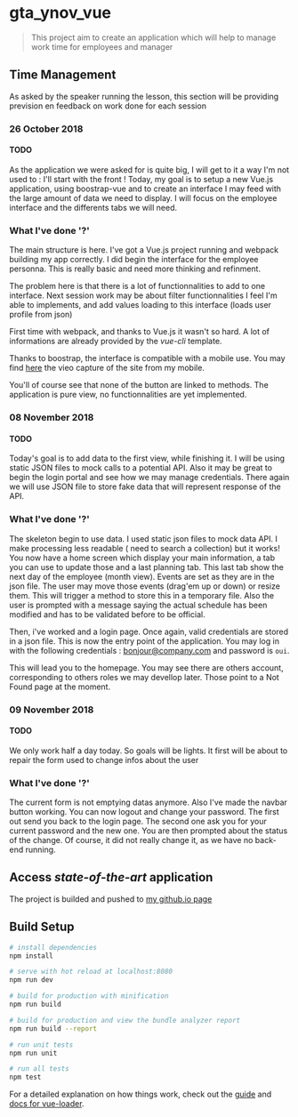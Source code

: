 # gta_ynov_vue

> This project aim to create an application which will help to manage work time for employees and manager

## Time Management

As asked by the speaker running the lesson, this section will be providing prevision en feedback on work done for each session

### 26 October 2018

#### TODO

As the application we were asked for is quite big, I will get to it a way I'm not used to : I'll start with the front !
Today, my goal is to setup a new Vue.js application, using boostrap-vue and to create an interface I may feed with the
large amount of data we need to display. I will focus on the employee interface and the differents tabs we will need.

### What I've done '?'

The main structure is here. I've got a Vue.js project running and webpack building my app correctly. I did begin the interface for the employee personna. This is really basic and need more thinking and refinment.

The problem here is that there is a lot of functionnalities to add to one interface. Next session work may be about filter functionnalities I feel I'm able to implements, and add values loading to this interface (loads user profile from json)

First time with webpack, and thanks to Vue.js it wasn't so hard. A lot of informations are already provided by the *vue-cli* template.

Thanks to boostrap, the interface is compatible with a mobile use. You may find [here](https://mega.nz/#!rBwlUQqQ!RcIQuLJ3RHk-x7MvStb0y4jGeaNos_R7QqtoUTNtHok) the vieo capture of the site from my mobile.

You'll of course see that none of the button are linked to methods. The application is pure view, no functionnalities are yet implemented.

### 08 November 2018

#### TODO

Today's goal is to add data to the first view, while finishing it. I will be using static JSON files to mock calls to a potential API. 
Also it may be great to begin the login portal and see how we may manage credentials. There again we will use JSON file to store fake data that will represent response of the API.

### What I've done '?'

The skeleton begin to use data. I used static json files to mock data API. I make processing less readable ( need to search a collection) but it works! You now have a home screen which display your main information, a tab you can use to update those and a last planning tab. This last tab show the next day of the employee (month view). Events are set as they are in the json file. The user may move those events (drag'em up or down) or resize them. This will trigger a method to store this in a temporary file. Also the user is prompted with a message saying the actual schedule has been modified and has to be validated before to be official.

Then, i've worked and a login page. Once again, valid credentials are stored in a json file. This is now the entry point of the application. You may log in with the following credentials : bonjour@company.com and password is `oui`.

This will lead you to the homepage. You may see there are others account, corresponding to others roles we may devellop later. Those point to a Not Found page at the moment.

### 09 November 2018

#### TODO

We only work half a day today. So goals will be lights. It first will be about to repair the form used to change infos about the user

### What I've done '?'

The current form is not emptying datas anymore. Also I've made the navbar button working. You can now logout and change your password. The first out send you back to the login page. The second one ask you for your current password and the new one. You are then prompted about the status of the change. Of course, it did not really change it, as we have no back-end running.

## Access *state-of-the-art* application

The project is builded and pushed to [my github.io page](https://killy85.github.io/#/)


## Build Setup

``` bash
# install dependencies
npm install

# serve with hot reload at localhost:8080
npm run dev

# build for production with minification
npm run build

# build for production and view the bundle analyzer report
npm run build --report

# run unit tests
npm run unit

# run all tests
npm test
```

For a detailed explanation on how things work, check out the [guide](http://vuejs-templates.github.io/webpack/) and [docs for vue-loader](http://vuejs.github.io/vue-loader).
